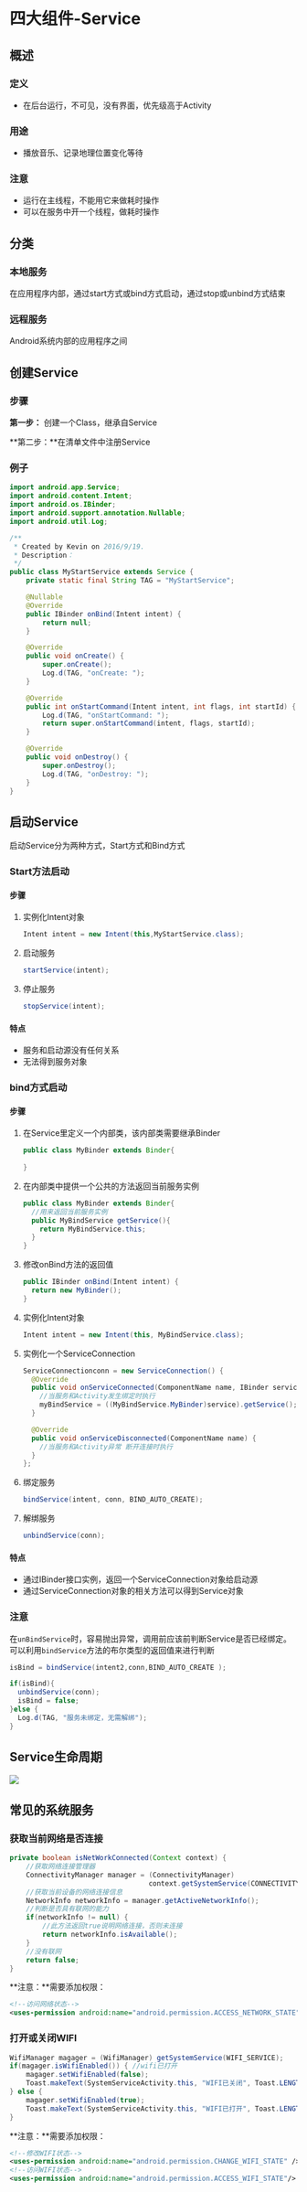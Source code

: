 # 四大组件-Service

## 概述

### 定义

- 在后台运行，不可见，没有界面，优先级高于Activity

### 用途

- 播放音乐、记录地理位置变化等待

### 注意

- 运行在主线程，不能用它来做耗时操作
- 可以在服务中开一个线程，做耗时操作

## 分类

### 本地服务

在应用程序内部，通过start方式或bind方式启动，通过stop或unbind方式结束

### 远程服务

Android系统内部的应用程序之间

## 创建Service

### 步骤

**第一步：** 创建一个Class，继承自Service

**第二步：**在清单文件中注册Service

### 例子

```java
import android.app.Service;
import android.content.Intent;
import android.os.IBinder;
import android.support.annotation.Nullable;
import android.util.Log;

/**
 * Created by Kevin on 2016/9/19.
 * Description：
 */
public class MyStartService extends Service {
    private static final String TAG = "MyStartService";

    @Nullable
    @Override
    public IBinder onBind(Intent intent) {
        return null;
    }

    @Override
    public void onCreate() {
        super.onCreate();
        Log.d(TAG, "onCreate: ");
    }

    @Override
    public int onStartCommand(Intent intent, int flags, int startId) {
        Log.d(TAG, "onStartCommand: ");
        return super.onStartCommand(intent, flags, startId);
    }

    @Override
    public void onDestroy() {
        super.onDestroy();
        Log.d(TAG, "onDestroy: ");
    }
}
```

## 启动Service

启动Service分为两种方式，Start方式和Bind方式

### Start方法启动

#### 步骤

1. 实例化Intent对象

   ```java
   Intent intent = new Intent(this,MyStartService.class);
   ```

2. 启动服务

   ```java
   startService(intent);
   ```

3. 停止服务

   ```java
   stopService(intent);
   ```

#### 特点

- 服务和启动源没有任何关系
- 无法得到服务对象

### bind方式启动

#### 步骤

1. 在Service里定义一个内部类，该内部类需要继承Binder

   ```java
   public class MyBinder extends Binder{
    
   }
   ```

2. 在内部类中提供一个公共的方法返回当前服务实例

   ```java
   public class MyBinder extends Binder{
     //用来返回当前服务实例
     public MyBindService getService(){
       return MyBindService.this;
     }
   }
   ```

3. 修改onBind方法的返回值

   ```java
   public IBinder onBind(Intent intent) {
     return new MyBinder();
   }
   ```

4. 实例化Intent对象

   ```java
   Intent intent = new Intent(this, MyBindService.class);
   ```

5. 实例化一个ServiceConnection

   ```java
   ServiceConnectionconn = new ServiceConnection() {
     @Override
     public void onServiceConnected(ComponentName name, IBinder service) {
       //当服务和Activity发生绑定时执行
       myBindService = ((MyBindService.MyBinder)service).getService();
     }

     @Override
     public void onServiceDisconnected(ComponentName name) {
       //当服务和Activity异常 断开连接时执行
     }
   };
   ```

6. 绑定服务

   ```java
   bindService(intent, conn, BIND_AUTO_CREATE);
   ```

7. 解绑服务

   ```java
   unbindService(conn);
   ```

#### 特点

- 通过IBinder接口实例，返回一个ServiceConnection对象给启动源
- 通过ServiceConnection对象的相关方法可以得到Service对象

### 注意

在`unBindService`时，容易抛出异常，调用前应该前判断Service是否已经绑定。可以利用`bindService`方法的布尔类型的返回值来进行判断

```java
isBind = bindService(intent2,conn,BIND_AUTO_CREATE );
```

```java
if(isBind){
  unbindService(conn);
  isBind = false;
}else {
  Log.d(TAG, "服务未绑定，无需解绑");
}
```

## Service生命周期

![](imgs/service.png)

## 常见的系统服务

### 获取当前网络是否连接

```java
private boolean isNetWorkConnected(Context context) {
	//获取网络连接管理器
	ConnectivityManager manager = (ConnectivityManager)
	                              context.getSystemService(CONNECTIVITY_SERVICE);
	//获取当前设备的网络连接信息
	NetworkInfo networkInfo = manager.getActiveNetworkInfo();
	//判断是否具有联网的能力
	if(networkInfo != null) {
		//此方法返回true说明网络连接，否则未连接
		return networkInfo.isAvailable();
	}
	//没有联网
	return false;
}
```

**注意：**需要添加权限：

```xml
<!--访问网络状态-->
<uses-permission android:name="android.permission.ACCESS_NETWORK_STATE"/>
```

### 打开或关闭WIFI

```java
WifiManager magager = (WifiManager) getSystemService(WIFI_SERVICE);
if(magager.isWifiEnabled()) { //wifi已打开
	magager.setWifiEnabled(false);
	Toast.makeText(SystemServiceActivity.this, "WIFI已关闭", Toast.LENGTH_SHORT).show();
} else {
	magager.setWifiEnabled(true);
	Toast.makeText(SystemServiceActivity.this, "WIFI已打开", Toast.LENGTH_SHORT).show();
}
```

**注意：**需要添加权限：

```xml
<!--修改WIFI状态-->
<uses-permission android:name="android.permission.CHANGE_WIFI_STATE" />
<!--访问WIFI状态-->
<uses-permission android:name="android.permission.ACCESS_WIFI_STATE"/>
```

